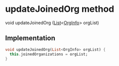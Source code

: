 


# updateJoinedOrg method








void updateJoinedOrg
([List](https://api.flutter.dev/flutter/dart-core/List-class.html)&lt;[OrgInfo](../../models_organization_org_info/OrgInfo-class.md)> orgList)








## Implementation

```dart
void updateJoinedOrg(List<OrgInfo> orgList) {
  this.joinedOrganizations = orgList;
}
```








